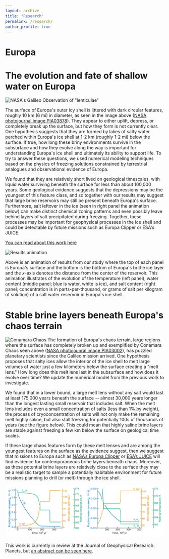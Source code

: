 ```yaml
---
layout: archive
title: "Research"
permalink: /research/
author_profile: true
---
```


Europa
===
# The evolution and fate of shallow water on Europa

![NASA's Galileo Observation of "lenticulae"](https://photojournal.jpl.nasa.gov/jpegMod/PIA03878_modest.jpg)

The surface of Europa's outer icy shell is littered with dark circular features, roughly 10 km (6 mi) in diameter, as seen in the image above ([NASA photojournal image PIA03878](https://photojournal.jpl.nasa.gov/catalog/pia03878)). They appear to either uplift, depress, or completely break up the surface, but how they form is not currently clear. One hypothesis suggests that they are formed by lakes of salty water perched within Europa's ice shell at 1-2 km (roughly 1-2 mi) below the surface. If true, how long these briny environments survive in the subsurface and how they evolve along the way is important for understanding Europa's ice shell and ultimately its ability to support life. To try to answer these questions, we used numerical modeling techniques based on the physics of freezing solutions constrained by terrestrial analogues and observational evidence of Europa.

We found that they are relatively short lived on geological timescales, with liquid water surviving beneath the surface for less than about 100,000 years. Some geological evidence suggests that the depressions may be the youngest of this feature class, and so together with our results may suggest that large brine reservoirs may still be present beneath Europa's surface. Furthermore, salt leftover in the ice (seen in right panel the animation below) can make distinct chemical zoning patterns and even possibly leave behind layers of salt precipitated during freezing. Together, these processes may be important for geophysical processes in the ice shell and could be detectable by future missions such as Europa Clipper or ESA's JUICE.

[You can read about this work here](https://doi.org/10.1029/2020JE006692)

![Results animation](https://user-images.githubusercontent.com/47040149/112193537-5af5f080-8bde-11eb-8698-86a0bf8a8d32.gif)

Above is an animation of results from our study where the top of each panel is Europa's surface and the bottom is the bottom of Europa's brittle ice layer and the _x_-axis denotes the distance from the center of the reservoir. This animation illustrates of the evolution of the temperature (left panel), water content (middle panel; blue is water, white is ice), and salt content (right panel; concentration is in parts-per-thousand, or grams of salt per kilogram of solution) of a salt water reservoir in Europa's ice shell.
 
 # Stable brine layers beneath Europa's chaos terrain
 
![Conamara Chaos](https://photojournal.jpl.nasa.gov/jpeg/PIA03002.jpg)
The formation of Europa's chaos terrain, large regions where the surface has completely broken up and exemplified by Conamara Chaos seen above ([NASA photojounral image PIA03002](https://photojournal.jpl.nasa.gov/catalog/PIA03002)), has puzzled planetary scientists since the Galileo mission arrived. One hypothesis proposes that salty ices allow the interior of the ice shell to melt large volumes of water just a few kilometers below the surface creating a "melt lens." How long does this melt lens last in the subsurface and how does it evolve over time? We update the numerical model from the previous work to investigate.

We found that in a lower bound, a large melt lens without any salt would last at least 175,000 years beneath the surface -- almost 30,000 years longer than the longest lasting small reservoir that includes salt. When the melt lens includes even a small concentration of salts (less than 1% by weight), the process of cryoconcentration of salts will not only make the remaining melt highly saline, but also stall freezing for potentially 100s of thousands of years (see the figure below). This could mean that highly saline brine layers are stable against freezing a few km below the surface on geological time scales.

If these large chaos features form by these melt lenses and are among the youngest features on the surface as the evidence suggest, then we suggest that missions to Europa such as [NASA’s Europa Clipper](https://europa.nasa.gov/) or [ESA’s JUICE](https://sci.esa.int/web/juice) will find evidence for contemporaneous brine layers beneath chaos. Moreover, as these potential brine layers are relatively close to the surface they may be a realistic target to sample a potentially habitable environment for future missions planning to drill (or melt) through the ice shell.

![Lens evolution](https://raw.githubusercontent.com/chasechivers/chasechivers.github.io/master/images/LensEvolution_combined.png)

This work is currently in review at the Journal of Geophysical Research: Planets, but [an abstract can be seen here](https://www.hou.usra.edu/meetings/lpsc2022/pdf/2194.pdf). 
